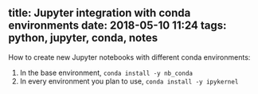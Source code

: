 title: Jupyter integration with conda environments
date: 2018-05-10 11:24
tags: python, jupyter, conda, notes
---

How to create new Jupyter notebooks with different conda environments:

1. In the base environment, `conda install -y nb_conda`
2. In every environment you plan to use, `conda install -y ipykernel`
